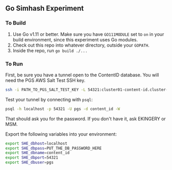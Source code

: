 ## Go Simhash Experiment

### To Build

1. Use Go v1.11 or better. Make sure you have `GO111MODULE` set to `on` in your build environment, since this experiment uses Go modules.
2. Check out this repo into whatever directory, outside your `GOPATH`.
3. Inside the repo, run `go build ./...`

### To Run

First, be sure you have a tunnel open to the ContentID database. You will need the PGS AWS Salt Test SSH key.

```bash
ssh -i PATH_TO_PGS_SALT_TEST_KEY -L 54321:cluster01-content-id.cluster-c4uwuietvovl.us-east-1.rds.amazonaws.com:5432 ec2-user@cid-jump.pgs.io -N -f
```

Test your tunnel by connecting with `psql`:

```bash
psql -h localhost -p 54321 -U pgs -d content_id -W
```
That should ask you for the password. If you don't have it, ask EKINGERY or MSM.

Export the following variables into your environment:

```bash
export SHE_dbhost=localhost
export SHE_dbpass=PUT_THE_DB_PASSWORD_HERE
export SHE_dbname=content_id
export SHE_dbport=54321
export SHE_dbuser=pgs
```


